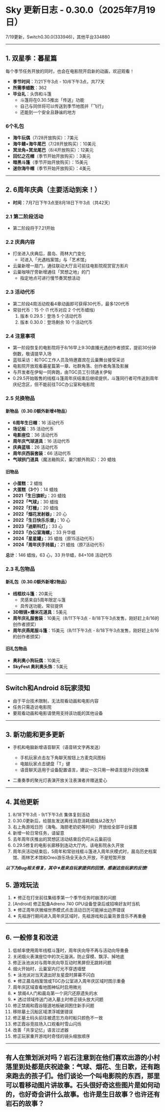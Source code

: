 # Sky 更新日志 - 0.30.0（2025年7月19日）
7/19更新，Switch0.30.0(333946)，其他平台334880

---

## 1. 双星季：暮星篇

每个季节任务开放的同时，也会在电影院开启新的动画，欢迎观看！

- **季节时间**：7/21下午3点 - 10/6下午3点，共77天  
- **所需季蜡数**：362  
- **毕业礼**：头饰和斗篷  
  - 斗篷将在0.30.5推出「传送」功能  
  - 自己与同伴将可以传送到季节地图并「飞行」  
  - 还能到一个安全且静谧的地方  

### 6个礼包

- **海牛玩偶**（7/28开放购买）：7美元  
- **海牛鳍+海牛尾巴**（7/28开放购买）：10美元  
- **冥龙角+冥龙尾巴**（8/4开放购买）：12美元  
- **回忆之花帽**（季节开始开放购买）：3美元  
- **暗黑斗篷**（季节开始开放购买）：15美元  
- **迷你海牛帽**（季节开始开放购买）：4美元  

---

## 2. 6周年庆典（主要活动到来！）

- **时间**：7月7日下午3点至8月18日下午3点（共42天）  

### 2.1 第二阶段活动
- 第二阶段将于7.21开始

### 2.2 庆典内容
- 打坐进入庆典后，晨岛、雨林大门变化
  - 可进入「光遇档案馆」与「艺术馆」
- 云巢新增一扇门，通往联动大厅且可前往电影院观赏官方影片
- 云巢咖啡厅旁新增通往「冥想之地」的门
  - 指定地点可进行慢节奏冥想活动   

### 2.3 活动代币
- 第二阶段4周活动观看4章动画即可获得30代币，最多120代币
- 常驻代币：15 个 (1 代币对应 2 个代币蜡烛)
    1. 版本 0.29.5：登场 5 个活动代币  
    2. 版本 0.30.0：登场剩余 10 个活动代币  

### 2.4 注意事项

- 第一阶段恢复的电影院将于8/16早上9:30直播光遇创作者颁奖，提前30分钟倒数，敬请提早入场   
- 蓝毯采访：和TGC工作人员及特邀嘉宾在云巢舞台接受采访  
- 电影院开放观看暮星篇第一章、社群角落、创作者角落及影展  
- 与开发者在伊甸一同奔跑，由TGC员工引领通关伊甸  
- 0.29.5开始贩售的线框斗篷周年庆结束后继续提供，斗篷同行者可传送到周年庆纪念区，但不能前往TGC办公室和电影院  

### 2.5 兑换物品
#### 新物品（0.30.0额外新增4物品）

- **6周年生日帽**：16 活动代币  
- **场记板**：35 活动代币  
- **电影座位**：36 活动代币  
- **周年庆气球道具**：16 活动代币  
- **庆典蓝毯**：26 活动代币  
- **周年庆西装套装**：66 活动代币  
- **气球拱门道具**（魔法箱购买，巢穴额外购买）：20 蜡烛  

#### 旧物品

- **小蛋糕**：2 蜡烛  
- **大蛋糕（3个）**：14 蜡烛  
- **2021「生日旗帜」**：20 蜡烛  
- **2022「气球」**：30 蜡烛  
- **2022「灯栅」**：20 蜡烛  
- **2022「烟花发射器」**：20 心  
- **2022「生日快乐乐谱」**：10 心  
- **2023「迪斯科灯」**：33 心  
- **2023「办公室海螺」**：33 升华蜡  
- **2024「星星罐」**：35 蜡烛（原15活动代币）  
- **2024「周年庆手持扇」**：21 蜡烛（原7活动代币）  

**总计**：146 蜡烛，63 心，33 升华蜡，84+108 活动代币  

### 2.3 礼包物品

#### 新礼包（0.30.0额外新增2物品）

- **线框纹斗篷**：20美元  
  - 灵感来自5周年限定斗篷  
  - 具传送功能，常驻提供  
- **3D眼镜+爆米花道具**：5美元  
- **周年庆礼服套装**：10美元（8/11下午3点 - 8/18下午3点发售，刚好赶上8/16的创作者颁奖）  
- **周年庆燕尾服斗篷**：15美元（8/11下午3点 - 8/18下午3点发售，刚好赶上8/16的创作者颁奖）  

#### 旧礼包物品

- **奥利奥小狗玩偶**：10美元  
- **SkyFest 奥利奥头饰**：5美元  

---

## Switch和Android 8玩家须知

- 由于平台技术限制，无法观看动画和电影内容  
- 任务只需造访电影院  
- 要观看动画和电影请使用支持该功能的其他设备  

---

## 3. 新功能和更多更新

- 手机和电脑新增语音聊天（语音转文字再发送）  
  - 手机玩家点击左下角聊天按钮上方麦克风图标  
  - 电脑玩家点击键盘「T」键  
  - 语音聊天适用于设备配置语言，建议一次只用一种语言提升识别效果  

- 二重奏季的聚光灯表演开放关注表演者并赠送爱心  

---

## 4. 其他更新

1. 8/18下午3点 - 9/1下午3点 集体复刻活动  
2. 0.30.0更新后，给朋友发送离线消息消耗蜡烛从2改为1  
3. 右上角游戏日历（海龟、海胆老奶奶等时间）开放给全部平台装置  
4. 新增一轮日常任务，请留意  
5. 去年周年庆推出的冥想区活动结束后仍可从云巢前往  
6. 0.29.5修复的电影长廊移到连动大厅内，该电影院永久开放  
7. 周年庆活动结束后，5周年和常驻线框斗篷进入周年庆模式时，晨岛历史档案馆、雨林艺术馆和Oreo游乐场全天永久开放，不是短暂开放  

***以下为Bug相关修复，其中✶是来自玩家提供的回馈，感谢这些玩家的反馈!***

## 5. 游戏玩法

1. ✶ 修正在打坐前往集结季第一个季节任务时崩溃的问题  
2. [Android] 修正配备Adreno 740 GPU设备登录后或招唤好友时当机  
3. ✶ 修正周年庆微缩世界模式点击活动日历可能掉出边界错误  
4. ✶ 先祖游行期间进入周年庆区域时，先祖游戏和云巢背景音乐不再重叠  

---

## 6. 一般修复和改进

1. 低帧率使用周年线框斗篷时，周年庆向导不再与活动向导重叠  
2. 关闭烟火表演座位中的次元漩涡，防止穿模、飘浮、掉地底  
3. 修正泳池派对与周年庆向导互动时黑屏但无跳转问题  
4. 烟火开始时，云巢室内灯光不穿透墙壁  
5. ✶ 泳池派对当天退出好友星盘时屏幕不闪白  
6. ✶ 修正晨岛档案馆或TGC办公室进入周年庆区域时图示重叠  
7. 周年庆区域查看地图神坛时启用微光  
8. ✶ 禁阁4人门和晨岛第一个洞穴还原遗失的水  
9. ✶ 透过领域传送门进入墓土时修正镜头放大问题  
10. 修正禁阁和霞谷隧道地板破洞困住新手问题  
11. 移除墓土沉船区域漂浮城堡错误  
12. 修正墓土码头前往被遗忘方舟时船只颜色不一致  
13. 修正霞谷竞技场入口观看时雪山闪烁  
14. 改善「共享记忆」语言过滤器  
15. 修正玩家重开游戏时奇怪的镜头缩放顺序  

---
有人在策划派对吗？岩石注意到在他们喜欢出游的小村落里到处都是庆祝迹象：气球、烟花、生日歌，还有跑来跑去的孩子们。他们谈论一个叫电影院的东西，那里可以看移动图片讲故事。石头很好奇这些图片是如何动的，也好奇会讲什么故事。也许是生日故事？也许还有岩石的故事？
---